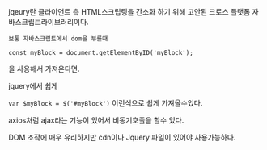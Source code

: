 jqeury란 클라이언트 측 HTML스크립팅을 간소화 하기 위해 고안된 크로스 플랫폼 자바스크립트라이브러리이다.

    보통 자바스크립트에서 dom을 부를때

`const myBlock = document.getElementByID('myBlock');`

을 사용해서 가져온다면.

jquery에서 쉽게

`var $myBlock = $('#myBlock')`
이런식으로 쉽게 가져올수있다.

axios처럼 ajax라는 기능이 있어서 비동기호출을 할수 있다.

DOM 조작에 매우 유리하지만 cdn이나 Jquery 파일이 있어야 사용가능하다.
